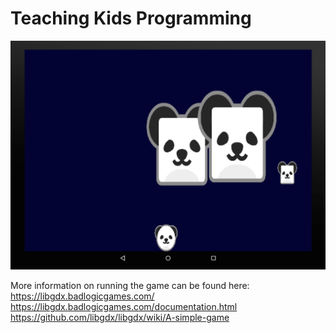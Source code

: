 Teaching Kids Programming
==========================

![pandas](game_sample.png)

More information on running the game can be found here:
https://libgdx.badlogicgames.com/
https://libgdx.badlogicgames.com/documentation.html
https://github.com/libgdx/libgdx/wiki/A-simple-game

